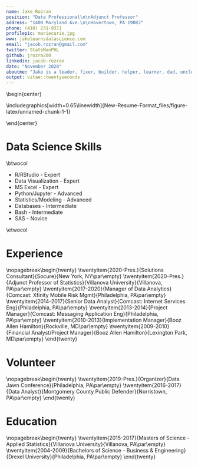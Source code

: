 ```yaml
---
name: Jake Rozran
position: "Data Professional\n\nAdjunct Professor"
address: "1400 Maryland Ave.\n\nHavertown, PA 19083"
phone: (410) 231-9371
profilepic: mariecurie.jpg
www: jakelearnsdatascience.com
email: "jacob.rozran@gmail.com"
twitter: StatsManPHL
github: jrozra200
linkedin: jacob-rozran
date: "November 2020"
aboutme: "Jake is a leader, fixer, builder, helper, learner, dad, uncle, & data guy. I am a data professional who has real-world experience putting data products into production and building data teams. I am curious, constantly learning, and improving - staying up to date with trends in all facets of the data science life cycle.\n\nAdditionally, I am an Adjunct Professor of Statistics who excels at teaching complex topics at all levels of understanding. I love to learn in general, but mostly I am a data fanatic."
output: vitae::twentyseconds
---
```




\begin{center}


\includegraphics[width=0.65\linewidth]{New-Resume-Format_files/figure-latex/unnamed-chunk-1-1} 

\end{center}

# Data Science Skills

\btwocol
* R/RStudio - Expert
* Data Visualization - Expert
* MS Excel - Expert
* Python/Jupyter - Advanced
* Statistics/Modeling - Advanced
* Databases - Intermediate
* Bash - Intermediate
* SAS - Novice

\etwocol

# Experience

\nopagebreak\begin{twenty}
	\twentyitem{2020-Pres.}{Solutions Consultant}{Socure}{New York, NY\par\empty}
	\twentyitem{2020-Pres.}{Adjunct Professor of Statistics}{Villanova University}{Villanova, PA\par\empty}
	\twentyitem{2017-2020}{Manager of Data Analytics}{Comcast: Xfinity Mobile Risk Mgmt}{Philadelphia, PA\par\empty}
	\twentyitem{2014-2017}{Senior Data Analyst}{Comcast: Internet Services Eng}{Philadelphia, PA\par\empty}
	\twentyitem{2013-2014}{Project Manager}{Comcast: Messaging Application Eng}{Philadelphia, PA\par\empty}
	\twentyitem{2010-2013}{Implementation Manager}{Booz Allen Hamilton}{Rockville, MD\par\empty}
	\twentyitem{2009-2010}{Financial Analyst/Project Manager}{Booz Allen Hamilton}{Lexington Park, MD\par\empty}
\end{twenty}

# Volunteer

\nopagebreak\begin{twenty}
	\twentyitem{2019-Pres.}{Organizer}{Data Jawn Conference}{Philadelphia, PA\par\empty}
	\twentyitem{2016-2017}{Data Analyst}{Montgomery County Public Defender}{Norristown, PA\par\empty}
\end{twenty}

# Education

\nopagebreak\begin{twenty}
	\twentyitem{2015-2017}{Masters of Science - Applied Statistics}{Villanova University}{Villanova, PA\par\empty}
	\twentyitem{2004-2009}{Bachelors of Science - Business \& Engineering}{Drexel University}{Philadelphia, PA\par\empty}
\end{twenty}

